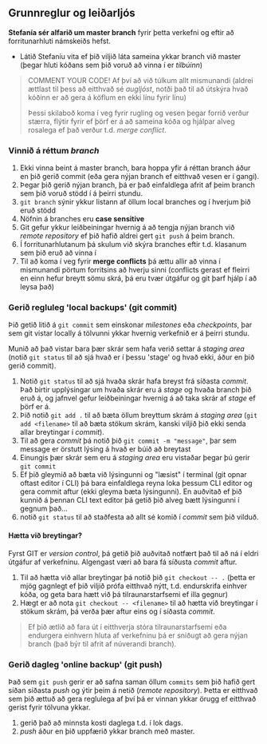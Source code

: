 
## Grunnreglur og leiðarljós

__Stefanía sér alfarið um master branch__ fyrir þetta verkefni og eftir að forritunarhluti námskeiðs hefst.
* Látið Stefaníu vita ef þið viljið láta sameina ykkar branch við master (þegar hluti kóðans sem þið voruð að vinna í er _tilbúinn_)

>COMMENT YOUR CODE! Af því að við túlkum allt mismunandi (aldrei ættlast til þess að eitthvað sé _augljóst_, notði það til að útskýra hvað kóðinn er að gera á köflum en ekki línu fyrir línu)
>
>Þessi skilaboð koma í veg fyrir rugling og vesen þegar forrið verður stærra, flýtir fyrir ef þörf er á að sameina kóða og hjálpar alveg rosalega ef það verður t.d. _merge conflict_.


### Vinnið á réttum _branch_
1. Ekki vinna beint á master branch, bara hoppa yfir á réttan branch áður en þið gerið commit (eða gera nýjan branch ef eitthvað vesen er í gangi).
1. Þegar þið gerið nýjan branch, þá er það einfaldlega afrit af þeim branch sem þið voruð stödd í á þeirri stundu.
1. `git branch` sýnir ykkur listann af öllum local branches og í hverjum þið eruð stödd
1. Nöfnin á branches eru __case sensitive__ 
1. Git gefur ykkur leiðbeiningar hvernig á að tengja nýjan branch við _remote repository_ ef þið hafið aldrei gert `git push` á þeim branch. 
1. Í forritunarhlutanum þá skulum við skýra branches eftir t.d. klasanum sem þið eruð að vinna í 
1. Til að koma í veg fyrir __merge conflicts__ þá ættu allir að vinna í mismunandi pörtum forritsins að hverju sinni (conflicts gerast ef fleirri en einn hefur breytt sömu skrá, þá eru tvær útgáfur og git þarf hjálp í að leysa það)

### Gerið regluleg 'local backups' (git commit)
Þið getið litið á `git commit` sem einskonar _milestones_ eða _checkpoints_, þar sem git vistar locally á tölvunni ykkar hvernig verkefnið er á þeirri stundu.

Munið að það vistar bara þær skrár sem hafa verið settar á _staging area_ (notið `git status` til að sjá hvað er í þessu 'stage' og hvað ekki, áður en þið gerið commit).

1. Notið `git status` til að sjá hvaða skrár hafa breyst frá síðasta _commit_. Það birtir upplýsingar um hvaða skrár eru á _stage_ og hvaða branch þið eruð á, og jafnvel gefur leiðbeiningar hvernig á að taka skrár af _stage_ ef þörf er á.
1. Þið notið `git add .` til að bæta öllum breyttum skrám á _staging area_ (`git add <filename>` til að bæta stökum skrám, kanski viljið þið ekki senda allar breytingar í _commit_). 
1. Til að gera _commit_ þá notið þið `git commit -m "message"`, þar sem message er örstutt lýsing á hvað er búið að breytast 
1. Einungis þær skrár sem eru á _staging area_ eru vistaðar þegar þú gerir `git commit`
1. Ef þið gleymið að bæta við lýsingunni og "læsist" í terminal (git opnar oftast editor í CLI) þá bara einfaldlega reyna loka þessum CLI editor og gera commit aftur (ekki gleyma bæta lýsingunni). En auðvitað ef þið kunnið á þennan CLI text editor þá getið þið alveg bætt lýsingunni í gegnum það... 
1. notið `git status` til að staðfesta að allt sé komið í _commit_ sem þið vilduð.


#### Hætta við breytingar?
Fyrst GIT er _version control_, þá getið þið auðvitað notfært það til að ná í eldri útgáfur af verkefninu. Algengast væri að bara fá síðusta _commit_ aftur. 

1. Til að hætta við allar breytingar þá notið þið `git checkout -- .` (þetta er mjög gagnlegt ef þið viljið prófa eitthvað nýtt, t.d. endurskrifa einhver kóða, og geta bara hætt við þá tilraunarstarfsemi ef illa gegnur)
1. Hægt er að nota `git checkout -- <filename>` til að hætta við breytingar í stökum skrám, þá verða þær aftur eins og í síðasta _commit_.

> Ef þið ætlið að fara út í eitthverja stóra tilraunarstarfsemi eða endurgera einhvern hluta af verkefninu þá er sniðugt að gera nýjan branch (það býr til afrit af núverandi branch).
 
### Gerið dagleg 'online backup' (git push)
Það sem `git push` gerir er að safna saman öllum `commits` sem þið hafið gert síðan síðasta _push_ og ýtir þeim á netið (_remote repository_). Þetta er eitthvað sem þið ættuð að gera reglulega af því þá er vinnan ykkar örugg ef eitthvað gerist fyrir tölvuna ykkar.
1. gerið það að minnsta kosti daglega t.d. í lok dags.
1. _push_ áður en þið uppfærið ykkar branch með master. 
